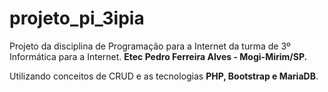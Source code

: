 # projeto_pi_3ipia
Projeto da disciplina de Programação para a Internet da turma de 3º Informática para a Internet. 
**Etec Pedro Ferreira Alves - Mogi-Mirim/SP.**

Utilizando conceitos de CRUD e as tecnologias **PHP, Bootstrap e MariaDB**.
